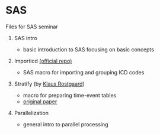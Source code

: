 # SAS

Files for SAS seminar

1. SAS intro
   * basic introduction to SAS focusing on basic concepts

2. Importicd [(official repo)](https://github.com/SCANDAT/importicd)
   * SAS macro for importing and grouping ICD codes

3. Stratify (by [Klaus Rostgaard](https://www.researchgate.net/profile/Klaus_Rostgaard))
   * macro for preparing time-event tables
   * [original paper](https://www.ncbi.nlm.nih.gov/pmc/articles/PMC2615420/)

4. Parallelization 
   * general intro to parallel processing 
